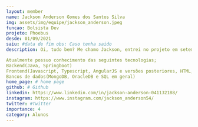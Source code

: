 ```yaml
---
layout: member
name: Jackson Anderson Gomes dos Santos Silva
img: assets/img/equipe/jackson_anderson.jpeg
funcao: Bolsista Dev
projeto: Phoebus
desde: 01/09/2021
saiu: #data de fim obs: Caso tenha saido
description: Oi, tudo bem? Me chamo Jackson, entrei no projeto em setembro de 2021 atuando como desenvolvedor no projeto de gerência de dívidas técnicas TracyTD juntamente do professor Rodrigo, passei 8 meses por lá. Logo após entrei no squad PayStore da Phoebus, no qual atuo até hoje como desenvolvedor.

Atualmente possuo conhecimento das seguintes tecnologias;
Backend(Java, Springboot)
Frontend(Javascript, Typescript, AngularJS e versões posteriores, HTML, CSS)
Bancos de dados(MongoDB, OracleDB e SQL em geral)
home_page: # home page
github: # Github 
linkedin: https://www.linkedin.com/in/jackson-anderson-041132188/ 
instagram: https://www.instagram.com/jackson_anderson54/
twitter: #Twitter
importance: 4
category: Alunos
---
```

